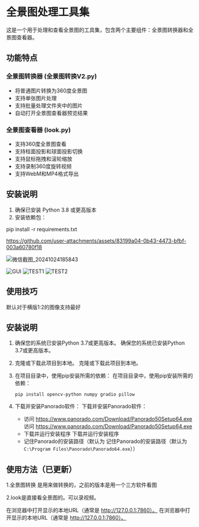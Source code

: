 # 全景图处理工具集

这是一个用于处理和查看全景图的工具集，包含两个主要组件：全景图转换器和全景图查看器。

## 功能特点

### 全景图转换器 (全景图转换V2.py)
- 将普通图片转换为360度全景图
- 支持单张图片处理
- 支持批量处理文件夹中的图片
- 自动打开全景图查看器预览结果

### 全景图查看器 (look.py)
- 支持360度全景图查看
- 支持柱面投影和球面投影切换
- 支持鼠标拖拽和滚轮缩放
- 支持录制360度旋转视频
- 支持WebM和MP4格式导出

## 安装说明

1. 确保已安装 Python 3.8 或更高版本
2. 安装依赖包：


pip install -r requirements.txt


https://github.com/user-attachments/assets/83199a04-0b43-4473-bfbf-003a60780f18

![微信截图_20241024185843](https://github.com/user-attachments/assets/21792a78-8535-481c-845c-ce0841a7d463)

![GUI](https://github.com/user-attachments/assets/87ac9109-1064-4cbc-8af1-5431d7ae0e9b)
![TEST1](https://github.com/user-attachments/assets/b1826c50-7e9d-4871-817a-cff3d0edc601)
![TEST2](https://github.com/user-attachments/assets/8b510822-08aa-44bd-b241-26fe542a1b8d)

## 使用技巧

默认对于横版1:2的图像支持最好

## 安装说明

1. 确保您的系统已安装Python 3.7或更高版本。 确保您的系统已安装Python 3.7或更高版本。

2. 克隆或下载此项目到本地。 克隆或下载此项目到本地。

3. 在项目目录中，使用pip安装所需的依赖： 在项目目录中，使用pip安装所需的依赖：

   ```
   pip install opencv-python numpy gradio pillow
   ```

4. 下载并安装Panorado软件： 下载并安装Panorado软件：
   - 访问 https://www.panorado.com/Download/Panorado50Setup64.exe 访问 https://www.panorado.com/Download/Panorado50Setup64.exe
   - 下载并运行安装程序 下载并运行安装程序
   - 记住Panorado的安装路径（默认为  记住Panorado的安装路径（默认为 `C:\Program Files\Panorado\Panorado64.exe`））

## 使用方法（已更新）

1.全景图转换 是用来做转换的，之前的版本是用一个三方软件看图

2.look是直接看全景图的。可以录视频。
 
在浏览器中打开显示的本地URL（通常是 http://127.0.0.1:7860）。 在浏览器中打开显示的本地URL（通常是 http://127.0.0.1:7860）。


